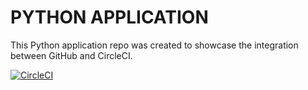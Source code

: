 # PYTHON APPLICATION

This Python application repo was created to showcase the integration between GitHub and CircleCI.

[![CircleCI](https://circleci.com/gh/sageameen/python_circleci.svg?style=svg)](https://circleci.com/gh/sageameen/python_circleci)
